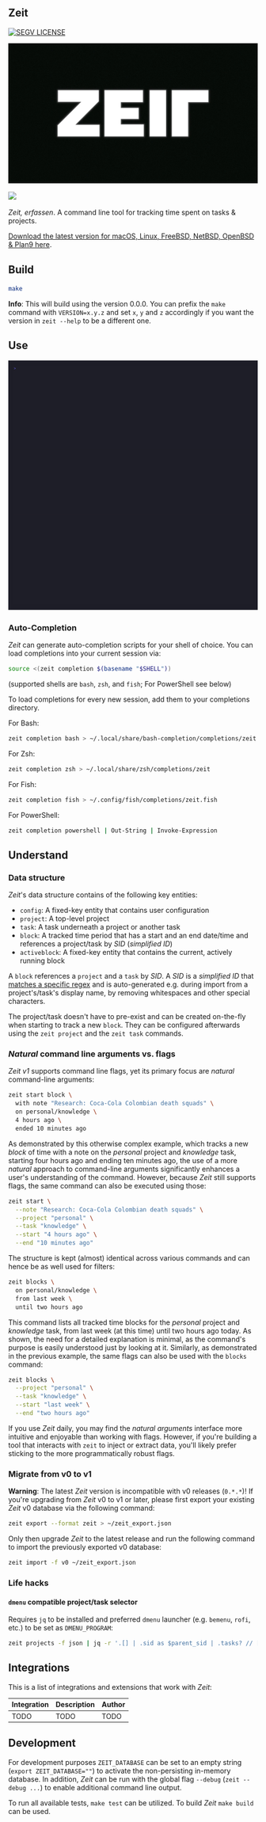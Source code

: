 ## Zeit

[![SEGV 
LICENSE](https://img.shields.io/static/v1?label=SEGV%20LICENSE&message=1.0&labelColor=0060A8&color=ffffff)](https://xn--gckvb8fzb.com/segv/)

![zeit](.README.md/zeit.webp)

[<img src="https://xn--gckvb8fzb.com/images/chatroom.png" width="275">](https://xn--gckvb8fzb.com/contact/)

_Zeit, erfassen_. A command line tool for tracking time spent on tasks &
projects.

[Download the latest version for macOS, Linux, FreeBSD, NetBSD, OpenBSD & Plan9
here](https://github.com/mrusme/zeit/releases/latest).

## Build

```sh
make
```

**Info**: This will build using the version 0.0.0. You can prefix the `make`
command with `VERSION=x.y.z` and set `x`, `y` and `z` accordingly if you want
the version in `zeit --help` to be a different one.

## Use

![zeit usage](.README.md/zeit.gif)

### Auto-Completion

_Zeit_ can generate auto-completion scripts for your shell of choice. You can
load completions into your current session via:

```sh
source <(zeit completion $(basename "$SHELL"))
```

(supported shells are `bash`, `zsh`, and `fish`; For PowerShell see below)

To load completions for every new session, add them to your completions
directory.

For Bash:

```sh
zeit completion bash > ~/.local/share/bash-completion/completions/zeit
```

For Zsh:

```sh
zeit completion zsh > ~/.local/share/zsh/completions/zeit
```

For Fish:

```sh
zeit completion fish > ~/.config/fish/completions/zeit.fish
```

For PowerShell:

```sh
zeit completion powershell | Out-String | Invoke-Expression
```

## Understand

### Data structure

_Zeit_'s data structure contains of the following key entities:

- `config`: A fixed-key entity that contains user configuration
- `project`: A top-level project
- `task`: A task underneath a project or another task
- `block`: A tracked time period that has a start and an end date/time and
  references a project/task by _SID_ (_simplified ID_)
- `activeblock`: A fixed-key entity that contains the current, actively running
  block

A `block` references a `project` and a `task` by _SID_. A _SID_ is a _simplified
ID_ that
[matches a specific regex](https://github.com/mrusme/zeit/blob/master/helpers/val/val.go#L13)
and is auto-generated e.g. during import from a project's/task's display name,
by removing whitespaces and other special characters.

The project/task doesn't have to pre-exist and can be created on-the-fly when
starting to track a new `block`. They can be configured afterwards using the
`zeit project` and the `zeit task` commands.

### _Natural_ command line arguments vs. flags

_Zeit v1_ supports command line flags, yet its primary focus are _natural_
command-line arguments:

```sh
zeit start block \
  with note "Research: Coca-Cola Colombian death squads" \
  on personal/knowledge \
  4 hours ago \
  ended 10 minutes ago
```

As demonstrated by this otherwise complex example, which tracks a new _block_ of
time with a note on the _personal_ project and _knowledge_ task, starting four
hours ago and ending ten minutes ago, the use of a more _natural_ approach to
command-line arguments significantly enhances a user's understanding of the
command. However, because _Zeit_ still supports flags, the same command can also
be executed using those:

```sh
zeit start \
  --note "Research: Coca-Cola Colombian death squads" \
  --project "personal" \
  --task "knowledge" \
  --start "4 hours ago" \
  --end "10 minutes ago"
```

The structure is kept (almost) identical across various commands and can hence
be as well used for filters:

```sh
zeit blocks \
  on personal/knowledge \
  from last week \
  until two hours ago
```

This command lists all tracked time blocks for the _personal_ project and
_knowledge_ task, from last week (at this time) until two hours ago today. As
shown, the need for a detailed explanation is minimal, as the command's purpose
is easily understood just by looking at it. Similarly, as demonstrated in the
previous example, the same flags can also be used with the `blocks` command:

```sh
zeit blocks \
  --project "personal" \
  --task "knowledge" \
  --start "last week" \
  --end "two hours ago"
```

If you use _Zeit_ daily, you may find the _natural arguments_ interface more
intuitive and enjoyable than working with flags. However, if you're building a
tool that interacts with `zeit` to inject or extract data, you'll likely prefer
sticking to the more programmatically robust flags.

### Migrate from v0 to v1

**Warning**: The latest _Zeit_ version is incompatible with v0 releases
(`0.*.*`)! If you're upgrading from _Zeit_ v0 to v1 or later, please first
export your existing _Zeit_ v0 database via the following command:

```sh
zeit export --format zeit > ~/zeit_export.json
```

Only then upgrade _Zeit_ to the latest release and run the following command to
import the previously exported v0 database:

```sh
zeit import -f v0 ~/zeit_export.json
```

### Life hacks

#### `dmenu` compatible project/task selector

Requires `jq` to be installed and preferred `dmenu` launcher (e.g. `bemenu`,
`rofi`, etc.) to be set as `DMENU_PROGRAM`:

```sh
zeit projects -f json | jq -r '.[] | .sid as $parent_sid | .tasks? // [] | .[] | "\($parent_sid)/\(.sid)"' | $DMENU_PROGRAM
```

## Integrations

This is a list of integrations and extensions that work with _Zeit_:

| Integration | Description | Author |
| ----------- | ----------- | ------ |
| TODO        | TODO        | TODO   |

## Development

For development purposes `ZEIT_DATABASE` can be set to an empty string
(`export ZEIT_DATABASE=""`) to activate the non-persisting in-memory database.
In addition, _Zeit_ can be run with the global flag `--debug`
(`zeit --debug ...`) to enable additional command line output.

To run all available tests, `make test` can be utilized. To build _Zeit_
`make build` can be used.

